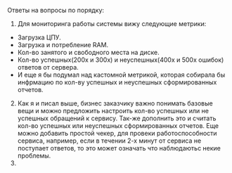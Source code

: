 Ответы на вопросы по порядку:
 1. Для мониторинга работы системы вижу следующие метрики:
  * Загрузка ЦПУ.
  * Загрузка и потребление RAM.
  * Кол-во занятого и свободного места на диске.
  * Кол-во успешных(200х и 300х) и неуспешных(400х и 500х ошибок) ответов от сервера.
  * И еще я бы подумал над кастомной метрикой, которая собирала бы инфрмацию по кол-ву успешных и неуспешных сформированных отчетов.
 2. Как я и писал выше, бизнес заказчику важно понимать базовые вещи и можно предложить настроить кол-во успешных или не успешных обращений к сервису. Так-же дополнить это и считать кол-во успешных или неуспешных сформированных отчетов. Еще можно добавить простой чекер, для  провеки работоспособности сервиса, например, если в течении 2-х минут от сервиса не поступает ответов, то это может означать что наблюдаютьс некие проблемы.
 3. 

